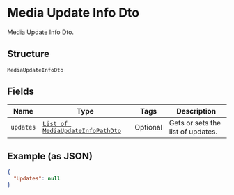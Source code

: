 
# Media Update Info Dto

Media Update Info Dto.

## Structure

`MediaUpdateInfoDto`

## Fields

| Name | Type | Tags | Description |
|  --- | --- | --- | --- |
| `updates` | [`List of MediaUpdateInfoPathDto`](../../doc/models/media-update-info-path-dto.md) | Optional | Gets or sets the list of updates. |

## Example (as JSON)

```json
{
  "Updates": null
}
```

